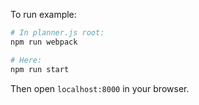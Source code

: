 To run example:
 
 ```bash
 # In planner.js root:
 npm run webpack
 
 # Here:
 npm run start
 ```
 
 Then open `localhost:8000` in your browser.
